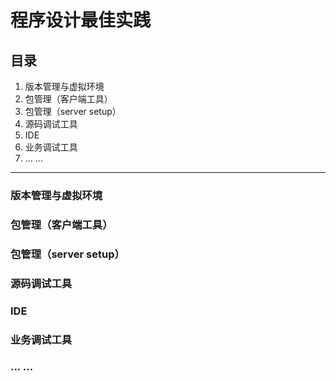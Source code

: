 # 程序设计最佳实践

## 目录
1. 版本管理与虚拟环境
2. 包管理（客户端工具）
3. 包管理（server setup）
4. 源码调试工具
5. IDE
6. 业务调试工具
7. ... ...
---
### 版本管理与虚拟环境

### 包管理（客户端工具）

### 包管理（server setup）

### 源码调试工具

### IDE

### 业务调试工具

### ... ...